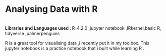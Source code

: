 <h1> Analysing Data with R </h1>
</br> <b> Libraries and Languages used :   </b> R-4.2.0 ,jupyter notebook ,IRkernel,basic R, tidyverse ,palmerpenguins
</br>
<p> R is a great tool for visualising data  ,i  recently put it in my toolbox. This jupyter notebook is a practice notebook that i built while learning R .


</p>
